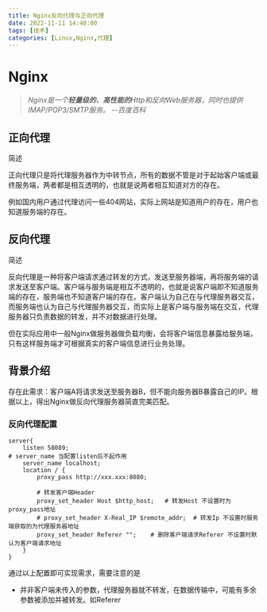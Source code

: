```yaml
---
title: Nginx反向代理与正向代理
date: 2022-11-11 14:40:00
tags: [技术]
categories: [Linux,Nginx,代理]
---
```

# Nginx

> *Nginx是一个**轻量级的、高性能的**Http和反向Web服务器，同时也提供IMAP/POP3/SMTP服务。	--百度百科*

## 正向代理

简述

正向代理只是将代理服务器作为中转节点，所有的数据不管是对于起始客户端或最终服务端，两者都是相互透明的，也就是说两者相互知道对方的存在。

例如国内用户通过代理访问一些404网站，实际上网站是知道用户的存在，用户也知道服务端的存在。

## 反向代理

简述

反向代理是一种将客户端请求通过转发的方式，发送至服务器端，再将服务端的请求发送至客户端。客户端与服务端是相互不透明的，也就是说客户端即不知道服务端的存在，服务端也不知道客户端的存在。客户端认为自己在与代理服务器交互，而服务端也认为自己与代理服务器交互，而实际上是客户端与服务端在交互，代理服务器只负责数据的转发，并不对数据进行处理。

但在实际应用中一般Nginx做服务器做负载均衡，会将客户端信息暴露给服务端，只有这样服务端才可根据真实的客户端信息进行业务处理。

## 背景介绍

存在此需求：客户端A将请求发送至服务器B，但不能向服务器B暴露自己的IP。根据以上，得出Nginx做反向代理服务器简直完美匹配。

### 反向代理配置

```
server{
	listen 58089;
# server_name 当配置listen后不起作用
	server_name localhost;
	location / {
		proxy_pass http://xxx.xxx:8080;

		# 转发客户端Header
		proxy_set_header Host $http_host;	# 转发Host 不设置时为proxy_pass地址
		# proxy_set_header X-Real_IP $remote_addr;	# 转发Ip 不设置时服务端获取的为代理服务器地址
		proxy_set_header Referer "";	# 删除客户端请求Referer 不设置时默认为客户端请求地址
	}
}
```

通过以上配置即可实现需求，需要注意的是

* 并非客户端未传入的参数，代理服务器就不转发，在数据传输中，可能有多余参数被添加并被转发。如Referer
